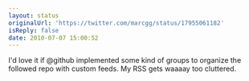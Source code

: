```yaml
---
layout: status
originalUrl: 'https://twitter.com/marcgg/status/17955061182'
isReply: false
date: 2010-07-07 15:00:52
---
```


I'd love it if @github implemented some kind of groups to organize the followed repo with custom feeds. My RSS gets waaaay too cluttered.
